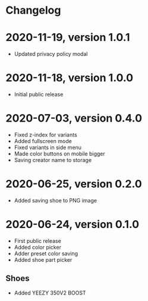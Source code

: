 # Changelog

# 2020-11-19, version 1.0.1

- Updated privacy policy modal

# 2020-11-18, version 1.0.0

- Initial public release

# 2020-07-03, version 0.4.0

- Fixed z-index for variants
- Added fullscreen mode
- Fixed variants in side menu
- Made color buttons on mobile bigger
- Saving creator name to storage

# 2020-06-25, version 0.2.0

- Added saving shoe to PNG image

# 2020-06-24, version 0.1.0

- First public release
- Added color picker
- Adder preset color saving
- Added shoe part picker

## Shoes
- Added YEEZY 350V2 BOOST



